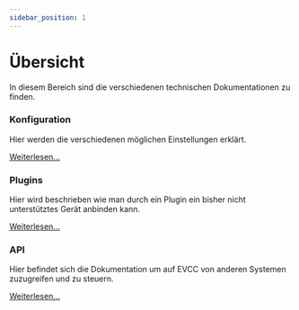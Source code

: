 ```yaml
---
sidebar_position: 1
---
```


# Übersicht

In diesem Bereich sind die verschiedenen technischen Dokumentationen zu finden.

### Konfiguration

Hier werden die verschiedenen möglichen Einstellungen erklärt.

[Weiterlesen...](configuration)

### Plugins

Hier wird beschrieben wie man durch ein Plugin ein bisher nicht unterstütztes Gerät anbinden kann.

[Weiterlesen...](plugins)

### API

Hier befindet sich die Dokumentation um auf EVCC von anderen Systemen zuzugreifen und zu steuern.

[Weiterlesen...](api)
